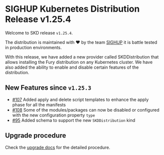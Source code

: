 # SIGHUP Kubernetes Distribution Release v1.25.4

Welcome to SKD release `v1.25.4`.

The distribution is maintained with ❤️ by the team [SIGHUP](https://sighup.io/) it is battle tested in production environments.

With this release, we have added a new provider called SKDDistribution that allows installing the Fury distribution on any Kubernetes cluster.
We have also added the ability to enable and disable certain features of the distribution.

## New Features since `v1.25.3`

- [#107](https://github.com/sighupio/fury-distribution/pull/107) Added apply and delete script templates to enhance the apply phase for all the manifests
- [#108](https://github.com/sighupio/fury-distribution/pull/108) Some of the modules/packages can now be disabled or configured with the new configuration property `type`
- [#95](https://github.com/sighupio/fury-distribution/pull/95) Added schema to support the new `SKDDistribution` kind

## Upgrade procedure

Check the [upgrade docs](https://github.com/sighupio/furyctl/tree/main/docs/upgrades/kfd) for the detailed procedure.
